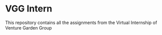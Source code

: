 # VGG Intern
 This repository contains all the assignments from the Virtual Internship of Venture Garden Group

